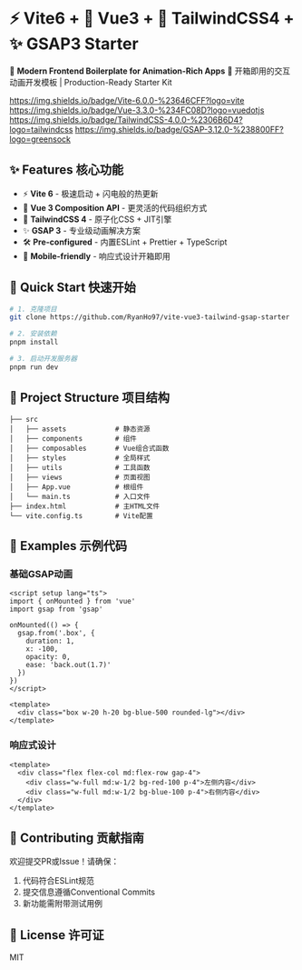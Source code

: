 # ⚡ Vite6 + 🖖 Vue3 + 🎨 TailwindCSS4 + ✨ GSAP3 Starter

🚀 **Modern Frontend Boilerplate for Animation-Rich Apps**
🌟 开箱即用的交互动画开发模板 | Production-Ready Starter Kit

https://img.shields.io/badge/Vite-6.0.0-%23646CFF?logo=vite
https://img.shields.io/badge/Vue-3.3.0-%234FC08D?logo=vuedotjs
https://img.shields.io/badge/TailwindCSS-4.0.0-%2306B6D4?logo=tailwindcss
https://img.shields.io/badge/GSAP-3.12.0-%238800FF?logo=greensock

## ✨ Features 核心功能

- ⚡ **Vite 6** - 极速启动 + 闪电般的热更新
- 🖖 **Vue 3 Composition API** - 更灵活的代码组织方式
- 🎨 **TailwindCSS 4** - 原子化CSS + JIT引擎
- ✨ **GSAP 3** - 专业级动画解决方案
- 🛠 **Pre-configured** - 内置ESLint + Prettier + TypeScript
- 📱 **Mobile-friendly** - 响应式设计开箱即用

## 🚀 Quick Start 快速开始

```bash
# 1. 克隆项目
git clone https://github.com/RyanHo97/vite-vue3-tailwind-gsap-starter

# 2. 安装依赖
pnpm install

# 3. 启动开发服务器
pnpm run dev
```

## 🎯 Project Structure 项目结构

```
├── src
│   ├── assets            # 静态资源
│   ├── components        # 组件
│   ├── composables       # Vue组合式函数
│   ├── styles            # 全局样式
│   ├── utils             # 工具函数
│   ├── views             # 页面视图
│   ├── App.vue           # 根组件
│   └── main.ts           # 入口文件
├── index.html            # 主HTML文件
└── vite.config.ts        # Vite配置
```

## 🌈 Examples 示例代码

### 基础GSAP动画

```vue
<script setup lang="ts">
import { onMounted } from 'vue'
import gsap from 'gsap'

onMounted(() => {
  gsap.from('.box', {
    duration: 1,
    x: -100,
    opacity: 0,
    ease: 'back.out(1.7)'
  })
})
</script>

<template>
  <div class="box w-20 h-20 bg-blue-500 rounded-lg"></div>
</template>
```

### 响应式设计

```vue
<template>
  <div class="flex flex-col md:flex-row gap-4">
    <div class="w-full md:w-1/2 bg-red-100 p-4">左侧内容</div>
    <div class="w-full md:w-1/2 bg-blue-100 p-4">右侧内容</div>
  </div>
</template>
```

## 🤝 Contributing 贡献指南

欢迎提交PR或Issue！请确保：

1. 代码符合ESLint规范
2. 提交信息遵循Conventional Commits
3. 新功能需附带测试用例

## 📜 License 许可证

MIT